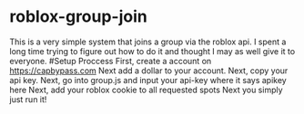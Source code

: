 # roblox-group-join
This is a very simple system that joins a group via the roblox api. I spent a long time trying to figure out how to do it and thought I may as well give it to everyone.
#Setup Proccess
First, create a account on https://capbypass.com
Next add a dollar to your account.
Next, copy your api key. 
Next, go into group.js and input your api-key where it says apikey here
Next, add your roblox cookie to all requested spots
Next you simply just run it!
